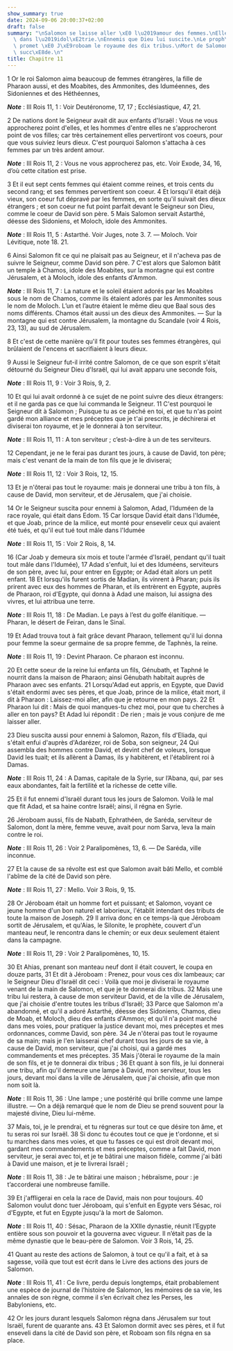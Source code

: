 ```yaml
---
show_summary: true
date: 2024-09-06 20:00:37+02:00
draft: false
summary: "\nSalomon se laisse aller \xE0 l\u2019amour des femmes.\nElles le font tomber\
  \ dans l\u2019idol\xE2trie.\nEnnemis que Dieu lui suscite.\nLe proph\xE8te Ahias\
  \ promet \xE0 J\xE9roboam le royaume des dix tribus.\nMort de Salomon.\nRoboam lui\
  \ succ\xE8de.\n"
title: Chapitre 11
---
```





1 Or le roi Salomon aima beaucoup de femmes étrangères, la fille de Pharaon aussi, et des Moabites, des Ammonites, des Iduméennes, des Sidoniennes et des Héthéennes,

***Note*** :  III Rois 11, 1 : Voir Deutéronome, 17, 17 ; Ecclésiastique, 47, 21.

2 De nations dont le Seigneur avait dit aux enfants d'Israël : Vous ne vous approcherez point d'elles, et les hommes d'entre elles ne s'approcheront point de vos filles; car très certainement elles pervertiront vos coeurs, pour que vous suiviez leurs dieux. C'est pourquoi Salomon s'attacha à ces femmes par un très ardent amour.

***Note*** :  III Rois 11, 2 : Vous ne vous approcherez pas, etc. Voir Exode, 34, 16, d’où cette citation est prise.

3 Et il eut sept cents femmes qui étaient comme reines, et trois cents du second rang; et ses femmes pervertirent son coeur. 4 Et lorsqu'il était déjà vieux, son coeur fut dépravé par les femmes, en sorte qu'il suivait des dieux étrangers ; et son coeur ne fut point parfait devant le Seigneur son Dieu, comme le coeur de David son père. 5 Mais Salomon servait Astarthé, déesse des Sidoniens, et Moloch, idole des Ammonites.

***Note*** :  III Rois 11, 5 : Astarthé. Voir Juges, note 3. 7. ― Moloch. Voir Lévitique, note 18. 21.

6 Ainsi Salomon fit ce qui ne plaisait pas au Seigneur, et il n'acheva pas de suivre le Seigneur, comme David son père. 7 C'est alors que Salomon bâtit un temple à Chamos, idole des Moabites, sur la montagne qui est contre Jérusalem, et à Moloch, idole des enfants d'Ammon.

***Note*** :  III Rois 11, 7 : La nature et le soleil étaient adorés par les Moabites sous le nom de Chamos, comme ils étaient adorés par les Ammonites sous le nom de Moloch. L’un et l’autre étaient le même dieu que Baal sous des noms différents. Chamos était aussi un des dieux des Ammonites. ― Sur la montagne qui est contre Jérusalem, la montagne du Scandale (voir 4 Rois, 23, 13), au sud de Jérusalem.

8 Et c'est de cette manière qu'il fit pour toutes ses femmes étrangères, qui brûlaient de l'encens et sacrifiaient à leurs dieux.


9 Aussi le Seigneur fut-il irrité contre Salomon, de ce que son esprit s'était détourné du Seigneur Dieu d'Israël, qui lui avait apparu une seconde fois,

***Note*** :  III Rois 11, 9 : Voir 3 Rois, 9, 2.

10 Et qui lui avait ordonné à ce sujet de ne point suivre des dieux étrangers: et il ne garda pas ce que lui commanda le Seigneur. 11 C'est pourquoi le Seigneur dit à Salomon ; Puisque tu as ce péché en toi, et que tu n'as point gardé mon alliance et mes préceptes que je t'ai prescrits, je déchirerai et diviserai ton royaume, et je le donnerai à ton serviteur.

***Note*** :  III Rois 11, 11 : A ton serviteur ; c’est-à-dire à un de tes serviteurs.

12 Cependant, je ne le ferai pas durant tes jours, à cause de David, ton père; mais c'est venant de la main de ton fils que je le diviserai;

***Note*** :  III Rois 11, 12 : Voir 3 Rois, 12, 15.

13 Et je n'ôterai pas tout le royaume: mais je donnerai une tribu à ton fils, à cause de David, mon serviteur, et de Jérusalem, que j'ai choisie.


14 Or le Seigneur suscita pour ennemi à Salomon, Adad, l'Iduméen de la race royale, qui était dans Edom. 15 Car lorsque David était dans l'Idumée, et que Joab, prince de la milice, eut monté pour ensevelir ceux qui avaient été tués, et qu'il eut tué tout mâle dans l'Idumée

***Note*** :  III Rois 11, 15 : Voir 2 Rois, 8, 14.

16 (Car Joab y demeura six mois et toute l'armée d'Israël, pendant qu'il tuait tout mâle dans l'Idumée), 17 Adad s'enfuit, lui et des Iduméens, serviteurs de son père, avec lui, pour entrer en Egypte; or Adad était alors un petit enfant. 18 Et lorsqu'ils furent sortis de Madian, ils vinrent à Pharan; puis ils prirent avec eux des hommes de Pharan, et ils entrèrent en Egypte, auprès de Pharaon, roi d'Egypte, qui donna à Adad une maison, lui assigna des vivres, et lui attribua une terre.

***Note*** :  III Rois 11, 18 : De Madian. Le pays à l’est du golfe élanitique. ― Pharan, le désert de Feiran, dans le Sinaï.

19 Et Adad trouva tout à fait grâce devant Pharaon, tellement qu'il lui donna pour femme la soeur germaine de sa propre femme, de Taphnès, la reine.

***Note*** :  III Rois 11, 19 : Devint Pharaon. Ce pharaon est inconnu.

20 Et cette soeur de la reine lui enfanta un fils, Génubath, et Taphné le nourrit dans la maison de Pharaon; ainsi Génubath habitait auprès de Pharaon avec ses enfants. 21 Lorsqu'Adad eut appris, en Egypte, que David s'était endormi avec ses pères, et que Joab, prince de la milice, était mort, il dit à Pharaon : Laissez-moi aller, afin que je retourne en mon pays. 22 Et Pharaon lui dit : Mais de quoi manques-tu chez moi, pour que tu cherches à aller en ton pays? Et Adad lui répondit : De rien ; mais je vous conjure de me laisser aller.


23 Dieu suscita aussi pour ennemi à Salomon, Razon, fils d'Eliada, qui s'était enfui d'auprès d'Adarézer, roi de Soba, son seigneur, 24 Qui assembla des hommes contre David, et devint chef de voleurs, lorsque David les tuait; et ils allèrent à Damas, ils y habitèrent, et l'établirent roi à Damas.

***Note*** :  III Rois 11, 24 : A Damas, capitale de la Syrie, sur l’Abana, qui, par ses eaux abondantes, fait la fertilité et la richesse de cette ville.

25 Et il fut ennemi d'Israël durant tous les jours de Salomon. Voilà le mal que fit Adad, et sa haine contre Israël; ainsi, il régna en Syrie.


26 Jéroboam aussi, fils de Nabath, Ephrathéen, de Saréda, serviteur de Salomon, dont la mère, femme veuve, avait pour nom Sarva, leva la main contre le roi.

***Note*** :  III Rois 11, 26 : Voir 2 Paralipomènes, 13, 6. ― De Saréda, ville inconnue.

27 Et la cause de sa révolte est est que Salomon avait bâti Mello, et comblé l'abîme de la cité de David son père.

***Note*** :  III Rois 11, 27 : Mello. Voir 3 Rois, 9, 15.

28 Or Jéroboam était un homme fort et puissant; et Salomon, voyant ce jeune homme d'un bon naturel et laborieux, l'établit intendant des tributs de toute la maison de Joseph. 29 Il arriva donc en ce temps-là que Jéroboam sortit de Jérusalem, et qu'Aias, le Silonite, le prophète, couvert d'un manteau neuf, le rencontra dans le chemin; or eux deux seulement étaient dans la campagne.

***Note*** :  III Rois 11, 29 : Voir 2 Paralipomènes, 10, 15.

30 Et Ahias, prenant son manteau neuf dont il était couvert, le coupa en douze parts, 31 Et dit à Jéroboam : Prenez, pour vous ces dix lambeaux; car le Seigneur Dieu d'Israël dit ceci : Voilà que moi je diviserai le royaume venant de la main de Salomon, et que je te donnerai dix tribus. 32 Mais une tribu lui restera, à cause de mon serviteur David, et de la ville de Jérusalem, que j'ai choisie d'entre toutes les tribus d'Israël; 33 Parce que Salomon m'a abandonné, et qu'il a adoré Astarthé, déesse des Sidoniens, Chamos, dieu de Moab, et Moloch, dieu des enfants d'Ammon; et qu'il n'a point marché dans mes voies, pour pratiquer la justice devant moi, mes préceptes et mes ordonnances, comme David, son père. 34 Je n'ôterai pas tout le royaume de sa main; mais je l'en laisserai chef durant tous les jours de sa vie, à cause de David, mon serviteur, que j'ai choisi, qui a gardé mes commandements et mes préceptes. 35 Mais j'ôterai le royaume de la main de son fils, et je te donnerai dix tribus ; 36 Et quant à son fils, je
lui donnerai une tribu, afin qu'il demeure une lampe à David, mon serviteur, tous les jours, devant moi dans la ville de Jérusalem, que j'ai choisie, afin que mon nom soit là.

***Note*** :  III Rois 11, 36 : Une lampe ; une postérité qui brille comme une lampe illustre. ― On a déjà remarqué que le nom de Dieu se prend souvent pour la majesté divine, Dieu lui-même.

37 Mais, toi, je le prendrai, et tu régneras sur tout ce que désire ton âme, et tu seras roi sur Israël. 38 Si donc tu écoutes tout ce que je t'ordonne, et si tu marches dans mes voies, et que tu fasses ce qui est droit devant moi, gardant mes commandements et mes préceptes, comme a fait David, mon serviteur, je serai avec toi, et je te bâtirai une maison fidèle, comme j'ai bâti à David une maison, et je te livrerai Israël ;

***Note*** :  III Rois 11, 38 : Je te bâtirai une maison ; hébraïsme, pour : je t’accorderai une nombreuse famille.

39 Et j'affligerai en cela la race de David, mais non pour toujours. 40 Salomon voulut donc tuer Jéroboam, qui s'enfuit en Egypte vers Sésac, roi d'Egypte, et fut en Egypte jusqu'à la mort de Salomon.

***Note*** :  III Rois 11, 40 : Sésac, Pharaon de la XXIIe dynastie, réunit l’Egypte entière sous son pouvoir et la gouverna avec vigueur. Il n’était pas de la même dynastie que le beau-père de Salomon. Voir 3 Rois, 14, 25.


41 Quant au reste des actions de Salomon, à tout ce qu'il a fait, et à sa sagesse, voilà que tout est écrit dans le Livre des actions des jours de Salomon.

***Note*** :  III Rois 11, 41 : Ce livre, perdu depuis longtemps, était probablement une espèce de journal de l’histoire de Salomon, les mémoires de sa vie, les annales de son règne, comme il s’en écrivait chez les Perses, les Babyloniens, etc.


42 Or les jours durant lesquels Salomon régna dans Jérusalem sur tout Israël, furent de quarante ans. 43 Et Salomon dormit avec ses pères, et il fut enseveli dans la cité de David son père, et Roboam son fils régna en sa place.

